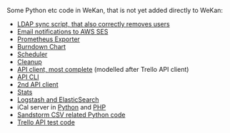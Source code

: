 Some Python etc code in WeKan, that is not yet added directly to WeKan:
- [LDAP sync script, that also correctly removes users](https://github.com/wekan/wekan/blob/main/ldap-sync/ldap-sync.py)
- [Email notifications to AWS SES](https://github.com/wekan/wekan/issues/3543#issuecomment-1199897164)
- [Prometheus Exporter](https://github.com/wekan/wekan-prometheus-exporter)
- [Burndown Chart](Burndown-and-Velocity-Chart)
- [Scheduler](https://github.com/wekan/wekan-scheduler)
- [Cleanup](https://github.com/wekan/wekan-cleanup)
- [API client, most complete](https://github.com/wekan/python-wekan) (modelled after Trello API client)
- [API CLI](https://github.com/wekan/wekan/blob/main/api.py)
- [2nd API client](https://github.com/wekan/wekan-python-api-client)
- [Stats](https://github.com/wekan/wekan-stats)
- [Logstash and ElasticSearch](https://github.com/wekan/wekan-logstash)
- iCal server in [Python](https://github.com/wekan/wekan-ical-server) and [PHP](https://github.com/wekan/wekan-ical-php)
- [Sandstorm CSV related Python code](Wekan-Sandstorm-cards-to-CSV-using-Python)
- [Trello API test code](https://github.com/wekan/wekan/tree/main/trello)
